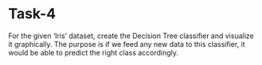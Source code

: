 # Task-4
For the given ‘Iris’ dataset, create the Decision Tree classifier and visualize it graphically. The purpose is if we feed any new data to this classifier, it would be able to predict the right class accordingly.
